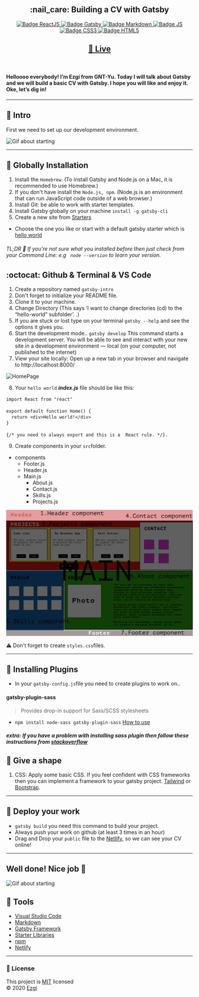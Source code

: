 <h2 align="center"><b>:nail_care: Building a CV with Gatsby</b></h2>

<p align="center">
  <a href="https://reactjs.org/" target="_blank">
    <img alt="Badge ReactJS" src="https://img.shields.io/badge/REACT-yellow?style=flat&logo=react" />
  </a>
  <a href="https://www.gatsbyjs.com/" target="_blank">
    <img alt="Badge Gatsby" src="https://img.shields.io/badge/GATSBY-purple?style=flat&logo=gatsby" />
  </a>
  <a href="https://www.markdownguide.org/" target="_blank">
    <img alt="Badge Markdown" src="https://img.shields.io/badge/Markdown-black?style=flat&logo=markdown" />
      </a>
     <a href="https://www.javascript.com/" target="_blank">
    <img alt="Badge JS" src="https://img.shields.io/badge/JS-yellow?style=flat&logo=js" />
  </a>

   <a href="https://www.w3.org/Style/CSS/Overview.en.html" target="_blank">
    <img alt="Badge CSS3" src="https://img.shields.io/badge/CSS3-blue?style=flat&logo=css3" />
  </a>
   <a href="https://developer.mozilla.org/tr/docs/Web/HTML" target="_blank">
    <img alt="Badge HTML5" src="https://img.shields.io/badge/HTML5-orange?style=flat&logo=html5" />
  </a>
  
</p>

<h2 align="center">
  <a href="https://gatsbydevelop.netlify.app/" target="_blank"> 🍋 Live</a>
 
  
</h2>
<br/>

#### Helloooo everybody! I’m Ezgi from GNT-Yu. Today I will talk about Gatsby and we will build a basic CV with Gatsby. I hope you will like and enjoy it. Oke, let’s dig in!


<hr/>

## :honeybee: Intro

First we need to set up our development environment.

![Gif about starting](https://media.giphy.com/media/YAnpMSHcurJVS/giphy.gif)

<hr/>

## :seedling: Globally Installation

1. Install the `Homebrew`. (To install Gatsby and Node.js on a Mac, it is recommended to use Homebrew.)
2. If you don't have install the `Node.js, npm`. (Node.js is an environment that can run JavaScript code outside of a web browser.)
3. Install Git: be able to work with starter templates.
4. Install Gatsby globally on your machine ```install -g gatsby-cli```
5. Create a new site from [Starters](https://www.gatsbyjs.com/starters/?v=2) 
 - Choose the one you like or start with a default gatsby starter which is [hello world](https://www.gatsbyjs.com/starters/gatsbyjs/gatsby-starter-hello-world/)

 ###### TL;DR :bookmark: If you’re not sure what you installed before then just check from your Commond Line: e.g ``` node --version``` to learn your version. 


## :octocat: Github & Terminal & VS Code

1. Create a repository named `gatsby-intro`
2. Don't forget to initialize your README file.
3. Clone it to your machine. 
4. Change Directory (This says ‘I want to change directories (cd) to the “hello-world” subfolder’. .)
5. If you are stuck or lost type on your terminal `gatsby --help` and see the options it gives you. 
6. Start the development mode.. `gatsby develop` This command starts a development server. You will be able to see and interact with your new site in a development environment — local (on your computer, not published to the internet)
7. View your site locally: Open up a new tab in your browser and navigate to http://localhost:8000/

![HomePage](https://www.gatsbyjs.com/static/057f454229859b1752c44dba1580984e/a8c87/04-home-page.png)

8. Your `hello world` **_index.js_** file should be like this:

```
import React from "react"

export default function Home() {
  return <div>Hello world!</div>
}

{/* you need to always export and this is a  React rule. */}.

```
9. Create components in your `src`folder.
- components
  - Footer.js
  - Header.js
  - Main.js
    - About.js
    - Contact.js
    - Skills.js
    - Projects.js

![componentsphoto](/mockup.png)

:warning: Don't forget to create `styles.css`files.

<hr/>

## :dizzy: Installing Plugins

- In your `gatsby-config.js`file you need to create plugins to work on.. 

#### gatsby-plugin-sass

> Provides drop-in support for Sass/SCSS stylesheets
 - ```npm install node-sass gatsby-plugin-sass``` [How to use](https://www.gatsbyjs.com/plugins/gatsby-plugin-sass/?=scss#install)

 ##### extra: If you have a problem with installing sass plugin then follow these instructions from [stackoverflow](https://stackoverflow.com/questions/64625050/error-node-sass-version-5-0-0-is-incompatible-with-4-0-0)

## :art: Give a shape 

1. CSS: Apply some basic CSS. If you feel confident with CSS frameworks then you can implement a framework to your gatsby project. [Tailwind](https://www.gatsbyjs.com/docs/tailwind-css/) or [Bootstrap](https://getbootstrap.com/docs/4.5/getting-started/introduction/).

<hr/>

## 🚀 Deploy your work 

- `gatsby build` you need this command to build your project.
- Always push your work on github (at least 3 times in an hour)
- Drag and Drop your `public` file to the [Netlify](https://app.netlify.com/drop), so we can see your CV online!

<hr/>

## Well done! Nice job :clap:

![Gif about starting](https://media.giphy.com/media/YRuFixSNWFVcXaxpmX/giphy.gif)

## :fishing_pole_and_fish: Tools 

- [Visual Studio Code](https://code.visualstudio.com/)
- [Markdown](https://www.markdownguide.org/)
- [Gatsby Framework](https://www.gatsbyjs.com/)
- [Starter Libraries](https://www.gatsbyjs.com/starters/?v=2)
- [npm](https://www.npmjs.com/)
- [Netlify](https://www.netlify.com/)

<hr/>

### :closed_lock_with_key: License

This project is [MIT](https://github.com/ezgihendrickx/gatsby-workshop) licensed <br/>
© 2020 [Ezgi](https://github.com/ezgihendrickx)